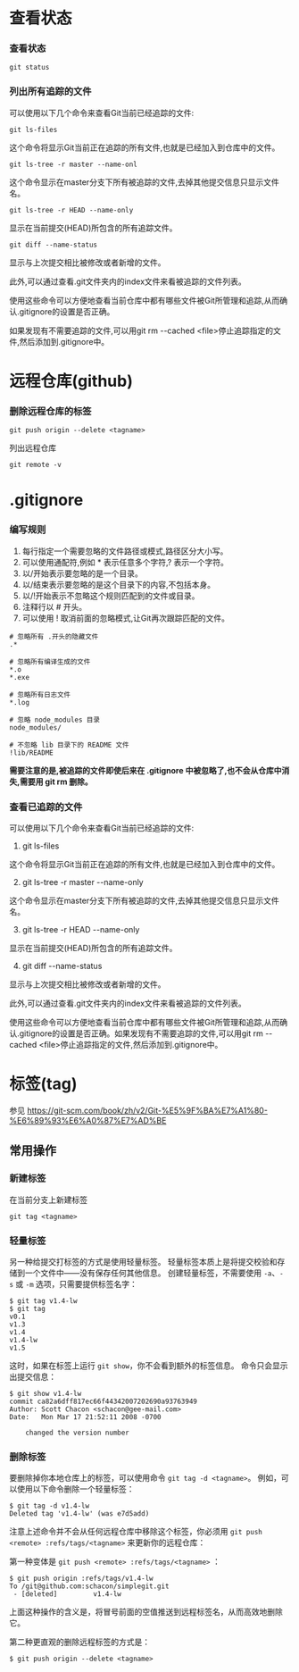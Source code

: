 
# 查看状态

### 查看状态

```
git status
```

### 列出所有追踪的文件

可以使用以下几个命令来查看Git当前已经追踪的文件:

```
git ls-files
```

这个命令将显示Git当前正在追踪的所有文件,也就是已经加入到仓库中的文件。

```
git ls-tree -r master --name-onl
```

这个命令显示在master分支下所有被追踪的文件,去掉其他提交信息只显示文件名。

```
git ls-tree -r HEAD --name-only
```

显示在当前提交(HEAD)所包含的所有追踪文件。

```
git diff --name-status
```

显示与上次提交相比被修改或者新增的文件。

此外,可以通过查看.git文件夹内的index文件来看被追踪的文件列表。

使用这些命令可以方便地查看当前仓库中都有哪些文件被Git所管理和追踪,从而确认.gitignore的设置是否正确。

如果发现有不需要追踪的文件,可以用git rm --cached \<file\>停止追踪指定的文件,然后添加到.gitignore中。

# 远程仓库(github)

### 删除远程仓库的标签

```
git push origin --delete <tagname>
```

列出远程仓库

```
git remote -v
```
# .gitignore

### 编写规则

1. 每行指定一个需要忽略的文件路径或模式,路径区分大小写。
2. 可以使用通配符,例如 * 表示任意多个字符,? 表示一个字符。
3. 以/开始表示要忽略的是一个目录。
4. 以/结束表示要忽略的是这个目录下的内容,不包括本身。
5. 以/!开始表示不忽略这个规则匹配到的文件或目录。
6. 注释行以 # 开头。
7. 可以使用 ! 取消前面的忽略模式,让Git再次跟踪匹配的文件。

```
# 忽略所有 .开头的隐藏文件
.*

# 忽略所有编译生成的文件
*.o
*.exe

# 忽略所有日志文件
*.log

# 忽略 node_modules 目录
node_modules/

# 不忽略 lib 目录下的 README 文件
!lib/README
```

**需要注意的是,被追踪的文件即使后来在 .gitignore 中被忽略了,也不会从仓库中消失,需要用 git rm 删除。**

### 查看已追踪的文件

可以使用以下几个命令来查看Git当前已经追踪的文件:

1. git ls-files

这个命令将显示Git当前正在追踪的所有文件,也就是已经加入到仓库中的文件。

2. git ls-tree -r master --name-only

这个命令显示在master分支下所有被追踪的文件,去掉其他提交信息只显示文件名。

3. git ls-tree -r HEAD --name-only

显示在当前提交(HEAD)所包含的所有追踪文件。

4. git diff --name-status

显示与上次提交相比被修改或者新增的文件。

此外,可以通过查看.git文件夹内的index文件来看被追踪的文件列表。

使用这些命令可以方便地查看当前仓库中都有哪些文件被Git所管理和追踪,从而确认.gitignore的设置是否正确。如果发现有不需要追踪的文件,可以用git rm --cached \<file\>停止追踪指定的文件,然后添加到.gitignore中。

# 标签(tag) 

参见 https://git-scm.com/book/zh/v2/Git-%E5%9F%BA%E7%A1%80-%E6%89%93%E6%A0%87%E7%AD%BE

## 常用操作

### 新建标签

在当前分支上新建标签

```
git tag <tagname>
```

### 轻量标签

另一种给提交打标签的方式是使用轻量标签。 轻量标签本质上是将提交校验和存储到一个文件中——没有保存任何其他信息。 创建轻量标签，不需要使用 `-a`、`-s` 或 `-m` 选项，只需要提供标签名字：

```console
$ git tag v1.4-lw
$ git tag
v0.1
v1.3
v1.4
v1.4-lw
v1.5
```

这时，如果在标签上运行 `git show`，你不会看到额外的标签信息。 命令只会显示出提交信息：

```console
$ git show v1.4-lw
commit ca82a6dff817ec66f44342007202690a93763949
Author: Scott Chacon <schacon@gee-mail.com>
Date:   Mon Mar 17 21:52:11 2008 -0700

    changed the version number
```

### 删除标签

要删除掉你本地仓库上的标签，可以使用命令 `git tag -d <tagname>`。 例如，可以使用以下命令删除一个轻量标签：

```console
$ git tag -d v1.4-lw
Deleted tag 'v1.4-lw' (was e7d5add)
```

注意上述命令并不会从任何远程仓库中移除这个标签，你必须用 `git push <remote> :refs/tags/<tagname>` 来更新你的远程仓库：

第一种变体是 `git push <remote> :refs/tags/<tagname>` ：

```console
$ git push origin :refs/tags/v1.4-lw
To /git@github.com:schacon/simplegit.git
 - [deleted]         v1.4-lw
```

上面这种操作的含义是，将冒号前面的空值推送到远程标签名，从而高效地删除它。

第二种更直观的删除远程标签的方式是：

```console
$ git push origin --delete <tagname>
```